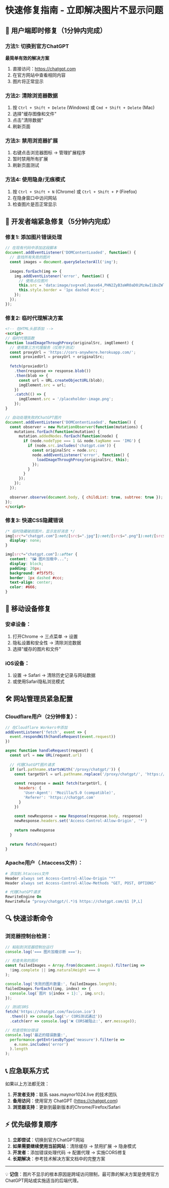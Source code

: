 # 快速修复指南 - 立即解决图片不显示问题

## 🚀 用户端即时修复（1分钟内完成）

### 方法1: 切换到官方ChatGPT
**最简单有效的解决方案**
1. 直接访问：https://chatgpt.com
2. 在官方网站中查看相同内容
3. 图片将正常显示

### 方法2: 清除浏览器数据
1. 按 `Ctrl + Shift + Delete` (Windows) 或 `Cmd + Shift + Delete` (Mac)
2. 选择"缓存图像和文件"
3. 点击"清除数据"
4. 刷新页面

### 方法3: 禁用浏览器扩展
1. 右键点击浏览器图标 → 管理扩展程序
2. 暂时禁用所有扩展
3. 刷新页面测试

### 方法4: 使用隐身/无痕模式
1. 按 `Ctrl + Shift + N` (Chrome) 或 `Ctrl + Shift + P` (Firefox)
2. 在隐身窗口中访问网站
3. 检查图片是否正常显示

## 🔧 开发者端紧急修复（5分钟内完成）

### 修复1: 添加图片错误处理
```javascript
// 在现有代码中添加这段脚本
document.addEventListener('DOMContentLoaded', function() {
  // 查找所有失败的图片
  const images = document.querySelectorAll('img');
  
  images.forEach(img => {
    img.addEventListener('error', function() {
      // 使用占位图片
      this.src = 'data:image/svg+xml;base64,PHN2ZyB3aWR0aD0iMzAwIiBoZWlnaHQ9IjIwMCIgeG1sbnM9Imh0dHA6Ly93d3cudzMub3JnLzIwMDAvc3ZnIj48cmVjdCB3aWR0aD0iMTAwJSIgaGVpZ2h0PSIxMDAlIiBmaWxsPSIjZGRkIi8+PHRleHQgeD0iNTAlIiB5PSI1MCUiIGZvbnQtZmFtaWx5PSJBcmlhbCIgZm9udC1zaXplPSIxNCIgZmlsbD0iIzk5OSIgdGV4dC1hbmNob3I9Im1pZGRsZSIgZHk9Ii4zZW0iPuWbvueJh+aXoOazleWKoOi9vTwvdGV4dD48L3N2Zz4=';
      this.style.border = '1px dashed #ccc';
    });
  });
});
```

### 修复2: 临时代理解决方案
```html
<!-- 在HTML头部添加 -->
<script>
// 临时代理函数
function loadImageThroughProxy(originalSrc, imgElement) {
  // 使用第三方代理服务（仅用于测试）
  const proxyUrl = 'https://cors-anywhere.herokuapp.com/';
  const proxiedUrl = proxyUrl + originalSrc;
  
  fetch(proxiedUrl)
    .then(response => response.blob())
    .then(blob => {
      const url = URL.createObjectURL(blob);
      imgElement.src = url;
    })
    .catch(() => {
      imgElement.src = '/placeholder-image.png';
    });
}

// 自动处理失败的ChatGPT图片
document.addEventListener('DOMContentLoaded', function() {
  const observer = new MutationObserver(function(mutations) {
    mutations.forEach(function(mutation) {
      mutation.addedNodes.forEach(function(node) {
        if (node.nodeType === 1 && node.tagName === 'IMG') {
          if (node.src.includes('chatgpt.com')) {
            const originalSrc = node.src;
            node.addEventListener('error', function() {
              loadImageThroughProxy(originalSrc, this);
            });
          }
        }
      });
    });
  });
  
  observer.observe(document.body, { childList: true, subtree: true });
});
</script>
```

### 修复3: 快速CSS隐藏错误
```css
/* 临时隐藏破损图片，显示友好消息 */
img[src*="chatgpt.com"]:not([src$=".jpg"]):not([src$=".png"]):not([src$=".gif"]) {
  display: none;
}

img[src*="chatgpt.com"]::after {
  content: "🖼️ 图片加载中...";
  display: block;
  padding: 20px;
  background: #f5f5f5;
  border: 1px dashed #ccc;
  text-align: center;
  color: #666;
}
```

## 📱 移动设备修复

### 安卓设备：
1. 打开Chrome → 三点菜单 → 设置
2. 隐私设置和安全性 → 清除浏览数据
3. 选择"缓存的图片和文件"

### iOS设备：
1. 设置 → Safari → 清除历史记录与网站数据
2. 或使用Safari隐私浏览模式

## 🛠️ 网站管理员紧急配置

### Cloudflare用户（2分钟修复）：
```javascript
// 在Cloudflare Workers中添加
addEventListener('fetch', event => {
  event.respondWith(handleRequest(event.request))
})

async function handleRequest(request) {
  const url = new URL(request.url)
  
  // 代理ChatGPT图片请求
  if (url.pathname.startsWith('/proxy/chatgpt/')) {
    const targetUrl = url.pathname.replace('/proxy/chatgpt/', 'https://chatgpt.com/')
    
    const response = await fetch(targetUrl, {
      headers: {
        'User-Agent': 'Mozilla/5.0 (compatible)',
        'Referer': 'https://chatgpt.com'
      }
    })
    
    const newResponse = new Response(response.body, response)
    newResponse.headers.set('Access-Control-Allow-Origin', '*')
    
    return newResponse
  }
  
  return fetch(request)
}
```

### Apache用户（.htaccess文件）：
```apache
# 添加到.htaccess文件
Header always set Access-Control-Allow-Origin "*"
Header always set Access-Control-Allow-Methods "GET, POST, OPTIONS"

# 代理ChatGPT请求
RewriteEngine On
RewriteRule ^proxy/chatgpt/(.*)$ https://chatgpt.com/$1 [P,L]
```

## 🔍 快速诊断命令

### 浏览器控制台检测：
```javascript
// 粘贴到浏览器控制台运行
console.log('=== 图片加载诊断 ===');

// 检查失败的图片
const failedImages = Array.from(document.images).filter(img => 
  !img.complete || img.naturalHeight === 0
);

console.log('失败的图片数量:', failedImages.length);
failedImages.forEach((img, index) => {
  console.log(`图片 ${index + 1}:`, img.src);
});

// 测试CORS
fetch('https://chatgpt.com/favicon.ico')
  .then(() => console.log('✅ CORS测试通过'))
  .catch(err => console.log('❌ CORS被阻止:', err.message));

// 检查控制台错误
console.log('最近的错误数量:', 
  performance.getEntriesByType('measure').filter(e => 
    e.name.includes('error')
  ).length
);
```

## 📞 应急联系方式

如果以上方法都无效：

1. **开发者支持**：联系 saas.maynor1024.live 的技术团队
2. **备用访问**：使用官方 ChatGPT (https://chatgpt.com)
3. **浏览器支持**：更新到最新版本的Chrome/Firefox/Safari

## ⚡ 优先级修复顺序

1. **立即尝试**：切换到官方ChatGPT网站
2. **如果需要继续使用当前网站**：清除缓存 → 禁用扩展 → 隐身模式
3. **开发者**：添加错误处理代码 → 配置代理 → 实施CORS修复
4. **长期解决**：参考技术解决方案文档中的完整方案

---

💡 **记住**：图片不显示的根本原因是跨域访问限制，最可靠的解决方案是使用官方ChatGPT网站或实施适当的后端代理。 
